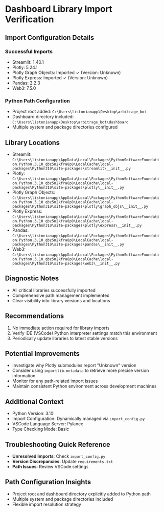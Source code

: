 # Dashboard Library Import Verification

## Import Configuration Details

### Successful Imports
- Streamlit: 1.40.1
- Plotly: 5.24.1
- Plotly Graph Objects: Imported ✓ (Version: Unknown)
- Plotly Express: Imported ✓ (Version: Unknown)
- Pandas: 2.2.3
- Web3: 7.5.0

### Python Path Configuration
- Project root added: `C:\Users\listonianapp\Desktop\arbitrage_bot`
- Dashboard directory included: `C:\Users\listonianapp\Desktop\arbitrage_bot\dashboard`
- Multiple system and package directories configured

## Library Locations
- Streamlit: `C:\Users\listonianapp\AppData\Local\Packages\PythonSoftwareFoundation.Python.3.10_qbz5n2kfra8p0\LocalCache\local-packages\Python310\site-packages\streamlit\__init__.py`
- Plotly: `C:\Users\listonianapp\AppData\Local\Packages\PythonSoftwareFoundation.Python.3.10_qbz5n2kfra8p0\LocalCache\local-packages\Python310\site-packages\plotly\__init__.py`
- Plotly Graph Objects: `C:\Users\listonianapp\AppData\Local\Packages\PythonSoftwareFoundation.Python.3.10_qbz5n2kfra8p0\LocalCache\local-packages\Python310\site-packages\plotly\graph_objs\__init__.py`
- Plotly Express: `C:\Users\listonianapp\AppData\Local\Packages\PythonSoftwareFoundation.Python.3.10_qbz5n2kfra8p0\LocalCache\local-packages\Python310\site-packages\plotly\express\__init__.py`
- Pandas: `C:\Users\listonianapp\AppData\Local\Packages\PythonSoftwareFoundation.Python.3.10_qbz5n2kfra8p0\LocalCache\local-packages\Python310\site-packages\pandas\__init__.py`
- Web3: `C:\Users\listonianapp\AppData\Local\Packages\PythonSoftwareFoundation.Python.3.10_qbz5n2kfra8p0\LocalCache\local-packages\Python310\site-packages\web3\__init__.py`

## Diagnostic Notes
- All critical libraries successfully imported
- Comprehensive path management implemented
- Clear visibility into library versions and locations

## Recommendations
1. No immediate action required for library imports
2. Verify IDE (VSCode) Python interpreter settings match this environment
3. Periodically update libraries to latest stable versions

## Potential Improvements
- Investigate why Plotly submodules report "Unknown" version
- Consider using `importlib.metadata` to retrieve more precise version information
- Monitor for any path-related import issues
- Maintain consistent Python environment across development machines

## Additional Context
- Python Version: 3.10
- Import Configuration: Dynamically managed via `import_config.py`
- VSCode Language Server: Pylance
- Type Checking Mode: Basic

## Troubleshooting Quick Reference
- **Unresolved Imports**: Check `import_config.py`
- **Version Discrepancies**: Update `requirements.txt`
- **Path Issues**: Review VSCode settings

## Path Configuration Insights
- Project root and dashboard directory explicitly added to Python path
- Multiple system and package directories included
- Flexible import resolution strategy
